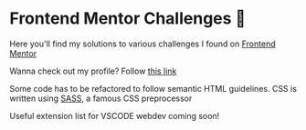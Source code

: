 # Frontend Mentor Challenges 📐

Here you'll find my solutions to various challenges I found on [Frontend Mentor](https://www.frontendmentor.io/)

Wanna check out my profile? Follow [this link](https://www.frontendmentor.io/profile/Sparkhand)

Some code has to be refactored to follow semantic HTML guidelines. CSS is written using [SASS](https://sass-lang.com/), a famous CSS preprocessor

Useful extension list for VSCODE webdev coming soon!
